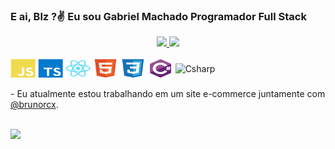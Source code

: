 ### E ai, Blz ?✌ Eu sou Gabriel Machado Programador Full Stack

<div align="center">
  <a href="https://github.com/Machado21">
  <img height="180em" src="https://github-readme-stats.vercel.app/api?username=Machado21&show_icons=true&theme=dark&include_all_commits=true&count_private=true"/>
  <img height="180em" src="https://github-readme-stats.vercel.app/api/top-langs/?username=Machado21&layout=compact&langs_count=7&theme=dark"/>
  </a>
</div>

  <div style="display: inline_block"><br>
    <img align="center" alt="JavaScript" height="30" width="40" src="https://raw.githubusercontent.com/devicons/devicon/master/icons/javascript/javascript-plain.svg">
    <img align="center" alt="TypeScript" height="30" width="40" src="https://raw.githubusercontent.com/devicons/devicon/master/icons/typescript/typescript-plain.svg">
    <img align="center" alt="React" height="30" width="40" src="https://raw.githubusercontent.com/devicons/devicon/master/icons/react/react-original.svg">
    <img align="center" alt="HTML5" height="30" width="40" src="https://raw.githubusercontent.com/devicons/devicon/master/icons/html5/html5-original.svg">
    <img align="center" alt="CSS3" height="30" width="40" src="https://raw.githubusercontent.com/devicons/devicon/master/icons/css3/css3-original.svg">
   <img align="center" alt="Csharp" height="30" width="40" src="https://raw.githubusercontent.com/devicons/devicon/master/icons/csharp/csharp-original.svg">
  <img align="center" alt="Csharp" height="30" width="40" src="https://user-images.githubusercontent.com/24373542/225462925-439ee1e7-50d4-4eee-b3a3-2845f9d9f848.png">
  <img align="right" alt="" height="100" style="border-radius:50%;" src="https://www.blogson.com.br/wp-content/uploads/2017/10/584b607f5c2ff075429dc0e7b8d142ef.gif">
  

</div>
  <br/>  
 - Eu atualmente estou trabalhando em um site e-commerce juntamente com <a href="https://github.com/brunorcx">@brunorcx<a/>.
  <div>
  <br/>

  <a href="www.linkedin.com/in/gabriel-machado-dev" target="_blank"><img src="https://img.shields.io/badge/-LinkedIn-%230077B5?style=for-the-badge&logo=linkedin&logoColor=white" target="_blank"></a> 
 
</div>
  
<!--
**Machado21/Machado21** is a ✨ _special_ ✨ repository because its `README.md` (this file) appears on your GitHub profile.

Here are some ideas to get you started:

- 🔭 I’m currently working on ...
- 🌱 I’m currently learning ...
- 👯 I’m looking to collaborate on ...
- 🤔 I’m looking for help with ...
- 💬 Ask me about ...
- 📫 How to reach me: ...
- 😄 Pronouns: ...
- ⚡ Fun fact: ...
-->
